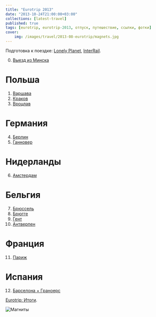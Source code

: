 ```yaml
---
title: "Eurotrip 2013"
date: "2013-10-24T21:00:00+03:00"
collections: [latest-travel]
published: true
tags: [eurotrip, eurotrip-2013, отпуск, путешествие, ссылки, фотки]
cover:
    img: /images/travel/2013-08-eurotrip/magnets.jpg
---
```


Подготовка к поездке: [Lonely Planet], [InterRail].

0. [Выезд из Минска][start]

# Польша

1. [Варшава][warsaw]
2. [Краков][krakow]
3. [Вроцлав][wroclaw]

# Германия

4. [Берлин][berlin]
5. [Ганновер][hannover]

# Нидерланды

6. [Амстердам][amsterdam]

# Бельгия

7. [Брюссель][brussels]
8. [Брюгге][brugge]
9. [Гент][ghent]
10. [Антверпен][antwerpen]

# Франция

11. [Париж][paris]

# Испания

12. [Барселона + Граноерс][barcelona]

[Eurotrip: Итоги][results].

![Магниты](/images/travel/2013-08-eurotrip/magnets.jpg)

[Lonely Planet]: /post/lonely-planet/
[InterRail]: /post/interrail/
[start]: /post/eurotrip/
[warsaw]: /post/eurotrip-warsaw/
[krakow]: /post/eurotrip-krakow/
[wroclaw]: /post/eurotrip-wroclaw/
[berlin]: /post/eurotrip-berlin/
[hannover]: /post/eurotrip-hannover/
[amsterdam]: /post/eurotrip-amsterdam/
[brussels]: /post/eurotrip-brussels/
[brugge]: /post/eurotrip-brugge/
[ghent]: /post/eurotrip-ghent/
[antwerpen]: /post/eurotrip-antwerpen/
[paris]: /post/eurotrip-paris/
[barcelona]: /post/eurotrip-barcelona/
[results]: /post/eurotrip-results/
